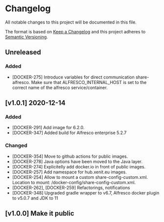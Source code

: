 # Changelog
All notable changes to this project will be documented in this file.

The format is based on [Keep a Changelog](http://keepachangelog.com/en/1.0.0/)
and this project adheres to [Semantic Versioning](http://semver.org/spec/v2.0.0.html).

## Unreleased

### Added
* [DOCKER-275] Introduce variables for direct communication share-alfresco. Make sure that ALFRESCO_INTERNAL_HOST is set to the correct name of the alfresco service/container.
	
## [v1.0.1] 2020-12-14

### Added
* [DOCKER-291] Add image for 6.2.0.
* [DOCKER-347] Added build for Alfresco enterprise 5.2.7

	
### Changed
* [DOCKER-354] Move to github actions for public images.	
* [DOCKER-278] Java options have been moved to the Java layer.
* [DOCKER-274] Explicitelly add docker.io in front of public images.
* [DOCKER-257] Add namespace for hub.xenit.eu images.	
* [DOCKER-254] Allow to mount a custom share-config-custom.xml. Location to mount: /docker-config/share-config-custom.xml.
* [DOCKER-262], [DOCKER-259] Refactorings, notifications	
* [DOCKER-348] Upgraded gradle wrapper to v6.7, Alfresco docker plugin to v5.0.7 and JDK to 11
	
## [v1.0.0] Make it public
